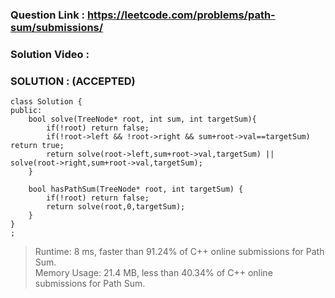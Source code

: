 ### Question Link : https://leetcode.com/problems/path-sum/submissions/

### Solution Video : 


### SOLUTION : (ACCEPTED)

```
class Solution {
public:
    bool solve(TreeNode* root, int sum, int targetSum){
        if(!root) return false;
        if(!root->left && !root->right && sum+root->val==targetSum) return true;
        return solve(root->left,sum+root->val,targetSum) || solve(root->right,sum+root->val,targetSum);
    }
    
    bool hasPathSum(TreeNode* root, int targetSum) {
        if(!root) return false;
        return solve(root,0,targetSum);
    }
}
;
```
> Runtime: 8 ms, faster than 91.24% of C++ online submissions for Path Sum. <br>
> Memory Usage: 21.4 MB, less than 40.34% of C++ online submissions for Path Sum.
